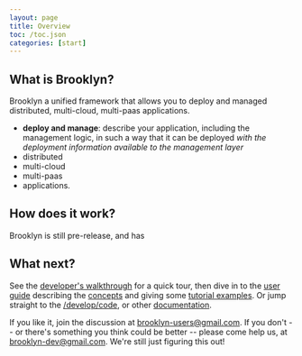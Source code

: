 ```yaml
---
layout: page
title: Overview
toc: /toc.json
categories: [start]
---
```


## What is Brooklyn?

Brooklyn a unified framework that allows you to deploy and managed
distributed, multi-cloud, multi-paas applications.

<!---
TODO
-->
* **deploy and manage**: describe your application, including the management logic, 
  in such a way that it can be deployed _with the deployment information available 
  to the management layer_
* distributed
* multi-cloud
* multi-paas 
* applications.


## How does it work?
<!---
TODO (brief bit saying it is code?)
-->
Brooklyn is still pre-release, and has


## What next?

See the [developer's walkthrough](walkthrough.html) for a quick tour,
then dive in to the [user guide](/use/guide/) describing the 
[concepts](/use/guide/brooklyn-10-quickstart.html)
and giving some [tutorial examples](/use/guide/brooklyn-10-quickstart.html).
Or jump straight to the [/develop/code](/use/code.html), 
or other [documentation](docs-summary.html).

If you like it, join the discussion at brooklyn-users@gmail.com.
If you don't -- or there's something you think could be better --
please come help us, at brooklyn-dev@gmail.com.
We're still just figuring this out!
